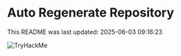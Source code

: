 # Auto Regenerate Repository

This README was last updated: 2025-06-03 09:16:23

 ![TryHackMe](https://tryhackme.com/badge/533634)